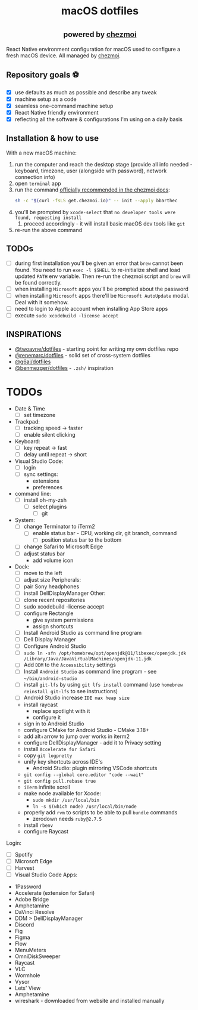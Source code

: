 <h1 align="center">
  macOS dotfiles
  <br/>
  <br/>
  <sup>
  <sup>
    powered by
    <a href="https://www.chezmoi.io/">chezmoi</a>
  </sub>
  </sub>
</h1>

React Native environment configuration for macOS used to configure a fresh macOS device. All managed by [chezmoi](https://github.com/twpayne/chezmoi).


## Repository goals ⚽️

- [x] use defaults as much as possible and describe any tweak
- [x] machine setup as a code
- [x] seamless one-command machine setup
- [x] React Native friendly environment
- [x] reflecting all the software & configurations I'm using on a daily basis

## Installation & how to use

With a new macOS machine:
1. run the computer and reach the desktop stage (provide all info needed - keyboard, timezone, user (alongside with password), network connection info)
2. open `terminal` app
3. run the command [officially recommended in the chezmoi docs](https://www.chezmoi.io/):
    ```bash
    sh -c "$(curl -fsLS get.chezmoi.io)" -- init --apply bbarthec
    ```
4. you'll be prompted by `xcode-select` that `no developer tools were found, requesting install`
   1. proceed accordingly - it will install basic macOS dev tools like `git`
5. re-run the above command

## TODOs

- [ ] during first installation you'll be given an error that `brew` cannot been found. You need to run `exec -l $SHELL` to re-initialize shell and load updated `PATH` env variable. Then re-run the chezmoi script and `brew` will be found correctly.
- [ ] when installing `Microsoft` apps you'll be prompted about the password
- [ ] when installing `Microsoft` apps there'll be `Microsoft AutoUpdate` modal. Deal with it somehow.
- [ ] need to login to Apple account when installing App Store apps
- [ ] execute `sudo xcodebuild -license accept`

## INSPIRATIONS

- [@twoayne/dotfiles](https://github.com/twpayne/dotfiles) - starting point for writing my own dotfiles repo
- [@renemarc/dotfiles](https://github.com/renemarc/dotfiles) - solid set of cross-system dotfiles
- [@g6ai/dotfiles](https://github.com/g6ai/dotfiles)
- [@benmezger/dotfiles](https://github.com/benmezger/dotfiles) - `.zsh/` inspiration

# TODOs

- Date & Time
  - [ ] set timezone
- Trackpad:
  - [ ] tracking speed -> faster
  - [ ] enable silent clicking
- Keyboard:
  - [ ] key repeat -> fast
  - [ ] delay until repeat -> short
- Visual Studio Code:
  - [ ] login
  - [ ] sync settings:
    - extensions
    - preferences
- command line:
  - [ ] install oh-my-zsh
    - [ ] select plugins
      - [ ] git
- System:
  - [ ] change Terminator to iTerm2
    - [ ] enable status bar - CPU, working dir, git branch, command
      - [ ] position status bar to the bottom
  - [ ] change Safari to Microsoft Edge
  - [ ] adjust status bar
    - add volume icon
- Dock:
  - [ ] move to the left
  - [ ] adjust size
        Peripherals:
  - [ ] pair Sony headphones
  - [ ] install DellDisplayManager
        Other:
  - [ ] clone recent repositories
  - [ ] sudo xcodebuild -license accept
  - [ ] configure Rectangle
    - give system permissions
    - assign shortcuts
  - [ ] Install Android Studio as command line program
  - [ ] Dell Display Manager
  - [ ] Configure Android Studio
  - [ ] `sudo ln -sfn /opt/homebrew/opt/openjdk@11/libexec/openjdk.jdk /Library/Java/JavaVirtualMachines/openjdk-11.jdk`
  - [ ] Add `DDM` to the `Accessibility` settings
  - [ ] Install `Android Studio` as command line program - see `~/bin/android-studio`
  - [ ] install `git-lfs` by using `git lfs install` command (use `homebrew reinstall git-lfs` to see instructions)
  - [ ] Android Studio increase `IDE max heap size`
  - install raycast
    - replace spotlight with it
    - configure it
  - sign in to Android Studio
  - configure CMake for Android Studio - CMake 3.18+
  - add alt+arrow to jump over works in iterm2
  - configure DellDisplayManager - add it to Privacy setting
  - install `Accelerate for Safari`
  - copy `git logpretty`
  - unify key shortcuts across IDE's
    - Android Studio: plugin mirroring VSCode shortcuts
  - `git config --global core.editor "code --wait"`
  - `git config pull.rebase true`
  - `iTerm` infinite scroll
  - make node available for Xcode:
    - `sudo mkdir /usr/local/bin`
    - `ln -s $(which node) /usr/local/bin/node`
  - properly add `rvm` to scripts to be able to pull `bundle` commands
    - zerodown needs `ruby@2.7.5`
  - install `rbenv`
  - configure Raycast

Login:

- [ ] Spotify
- [ ] Microsoft Edge
- [ ] Harvest
- [ ] Visual Studio Code
      Apps:
- 1Password
- Accelerate (extension for Safari)
- Adobe Bridge
- Amphetamine
- DaVinci Resolve
- DDM > DellDisplayManager
- Discord
- Fig
- Figma
- Flow
- MenuMeters
- OmniDiskSweeper
- Raycast
- VLC
- Wormhole
- Vysor
- Lets' View
- Amphetamine
- wireshark - downloaded from website and installed manually
